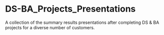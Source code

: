 # DS-BA_Projects_Presentations
A collection of the summary results presentations after completing DS &amp; BA projects for a diverse number of customers.
